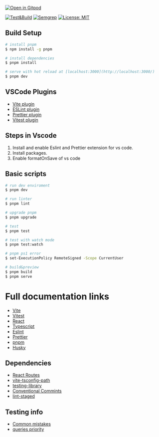 [![Open in Gitpod](https://gitpod.io/button/open-in-gitpod.svg)](https://gitpod.io/#https://github.com/BMogetta/front-end-template)

<!-- https://docs.github.com/en/actions/monitoring-and-troubleshooting-workflows/adding-a-workflow-status-badge -->

[![Test&Build](https://github.com/BMogetta/front-end-template/workflows/test-and-build.yml/badge.svg)](https://github.com/BMogetta/front-end-template/actions)
[![Semgrep](https://github.com/BMogetta/front-end-template/workflows/semgrep.yml/badge.svg)](https://github.com/BMogetta/front-end-template/actions)
[![License: MIT](https://img.shields.io/badge/License-MIT-blue.svg)](https://opensource.org/licenses/MIT)

## Build Setup

```bash
# install pnpm
$ npm install -g pnpm

# install dependencies
$ pnpm install

# serve with hot reload at [localhost:3000](http://localhost:3000/)
$ pnpm dev
```

## VSCode Plugins

- [Vite plugin](https://marketplace.visualstudio.com/items?itemName=antfu.vite)
- [ESLint plugin](https://marketplace.visualstudio.com/items?itemName=dbaeumer.vscode-eslint)
- [Prettier plugin](https://marketplace.visualstudio.com/items?itemName=esbenp.prettier-vscode)
- [Vitest plugin](https://marketplace.visualstudio.com/items?itemName=ZixuanChen.vitest-explorer)

## Steps in Vscode

1. Install and enable Eslint and Prettier extension for vs code.
2. Install packages.
3. Enable formatOnSave of vs code

## Basic scripts

```bash
# run dev enviroment
$ pnpm dev

# run linter
$ pnpm lint

# upgrade pnpm
$ pnpm upgrade

# test
$ pnpm test

# test with watch mode
$ pnpm test:watch

# pnpm ps1 error
$ set-ExecutionPolicy RemoteSigned -Scope CurrentUser

# build&preview
$ pnpm build
$ pnpm serve
```

# Full documentation links

- [Vite](https://vitejs.dev/guide/)
- [Vitest](https://vitest.dev/guide/)
- [React](https://reactjs.org/docs/getting-started.html)
- [Typescript](https://www.typescriptlang.org/docs/)
- [Eslint](https://eslint.org/docs/latest/)
- [Prettier](https://prettier.io/docs/en/index.html)
- [pnpm](https://pnpm.io/motivation)
- [Husky](https://typicode.github.io/husky/#/)

## Dependencies

- [React Routes](https://reactrouter.com/en/main/start/tutorial)
- [vite-tsconfig-path](https://github.com/aleclarson/vite-tsconfig-paths#readme)
- [testing-library](https://testing-library.com/docs/react-testing-library/intro/)
- [Conventional Commints](https://www.conventionalcommits.org/en/v1.0.0/#summary)
- [lint-staged](https://github.com/okonet/lint-staged)

## Testing info

- [Common mistakes](https://kentcdodds.com/blog/common-mistakes-with-react-testing-library)
- [queries priority](https://testing-library.com/docs/queries/about#priority)
